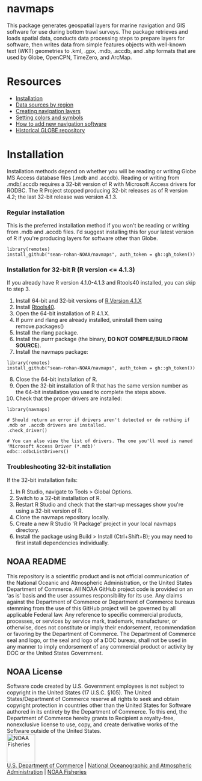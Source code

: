 # navmaps

This package generates geospatial layers for marine navigation and GIS software for use during bottom trawl surveys. The package retrieves and loads spatial data, conducts data processing steps to prepare layers for software, then writes data from simple features objects with well-known text (WKT) geometries to .kml, .gpx, .mdb, .accdb, and .shp formats that are used by Globe, OpenCPN, TimeZero, and ArcMap.

# Resources

- [Installation](#installation)
- [Data sources by region](./doc/data_sources.md)
- [Creating navigation layers](./doc/make_navigation_files.md)
- [Setting colors and symbols](./doc/colors_symbols.md)
- [How to add new navigation software](./doc/howto_add_new_file_formats.md)
- [Historical GLOBE repository](https://github.com/afsc-gap-products/Globe)

# Installation

Installation methods depend on whether you will be reading or writing Globe MS Access database files (.mdb and .accdb). Reading or writing from .mdb/.accdb requires a 32-bit version of R with Microsoft Access drivers for RODBC. The R Project stopped producing 32-bit releases as of R version 4.2; the last 32-bit release was version 4.1.3.

### Regular installation

This is the preferred installation method if you won't be reading or writing from .mdb and .accdb files. I'd suggest installing this for your latest version of R if you're producing layers for software other than Globe.

```
library(remotes)
install_github("sean-rohan-NOAA/navmaps", auth_token = gh::gh_token())
```


### Installation for 32-bit R (R version <= 4.1.3) 

If you already have R version 4.1.0-4.1.3 and Rtools40 installed, you can skip to step 3.

1. Install 64-bit and 32-bit versions of [R Version 4.1.X](https://cran.r-project.org/bin/windows/base/old/4.1.3/)
2. Install [Rtools40](https://cran.r-project.org/bin/windows/Rtools/rtools40.html).
3. Open the 64-bit installation of R 4.1.X.
4. If purrr and rlang are already installed, uninstall them using remove.packages()
5. Install the rlang package.
6. Install the purrr package (the binary, __DO NOT COMPILE/BUILD FROM SOURCE__).
7. Install the navmaps package:
```
library(remotes)
install_github("sean-rohan-NOAA/navmaps", auth_token = gh::gh_token())
```
8. Close the 64-bit installation of R.
9. Open the 32-bit installation of R that has the same version number as the 64-bit installation you used to complete the steps above. 
10. Check that the proper drivers are installed:

```
library(navmaps)

# Should return an error if drivers aren't detected or do nothing if .mdb or .accdb drivers are installed.
.check_driver()

# You can also view the list of drivers. The one you'll need is named 'Microsoft Access Driver (*.mdb)'
odbc::odbcListDrivers()
```

### Troubleshooting 32-bit installation

If the 32-bit installation fails:

1. In R Studio, navigate to Tools > Global Options.
2. Switch to a 32-bit installation of R.
3. Restart R Studio and check that the start-up messages show you're using a 32-bit version of R.
4. Clone the navmaps repository locally.
5. Create a new R Studio 'R Package' project in your local navmaps directory. 
6. Install the package using Build > Install (Ctrl+Shift+B); you may need to first install dependencies individually.

## NOAA README
This repository is a scientific product and is not official communication of the National Oceanic and Atmospheric Administration, or the United States Department of Commerce. All NOAA GitHub project code is provided on an ‘as is’ basis and the user assumes responsibility for its use. Any claims against the Department of Commerce or Department of Commerce bureaus stemming from the use of this GitHub project will be governed by all applicable Federal law. Any reference to specific commercial products, processes, or services by service mark, trademark, manufacturer, or otherwise, does not constitute or imply their endorsement, recommendation or favoring by the Department of Commerce. The Department of Commerce seal and logo, or the seal and logo of a DOC bureau, shall not be used in any manner to imply endorsement of any commercial product or activity by DOC or the United States Government.

## NOAA License
Software code created by U.S. Government employees is not subject to copyright in the United States (17 U.S.C. §105). The United States/Department of Commerce reserve all rights to seek and obtain copyright protection in countries other than the United States for Software authored in its entirety by the Department of Commerce. To this end, the Department of Commerce hereby grants to Recipient a royalty-free, nonexclusive license to use, copy, and create derivative works of the Software outside of the United States.
<br>
<img src="https://raw.githubusercontent.com/nmfs-general-modeling-tools/nmfspalette/main/man/figures/noaa-fisheries-rgb-2line-horizontal-small.png" alt="NOAA Fisheries" height="75"/>
<br>
[U.S. Department of Commerce](https://www.commerce.gov/) \| [National Oceanographic and Atmospheric Administration](https://www.noaa.gov) \| [NOAA Fisheries](https://www.fisheries.noaa.gov/)
